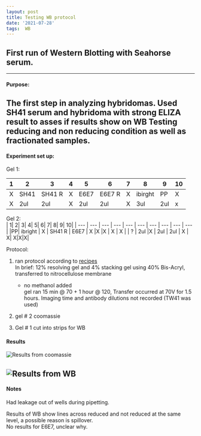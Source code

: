 ```yaml
---
layout: post
title: Testing WB protocol
date: '2021-07-28'
tags:  WB
---
```

## First run of Western Blotting with Seahorse serum.
---
#### Purpose:
The first step in analyzing hybridomas. Used SH41 serum and hybridoma with strong ELIZA result to asses if results show on WB
Testing reducing and non reducing condition as well as fractionated samples.
---
#### Experiment set up:


Gel 1:  

| 1| 2| 3| 4| 5| 6| 7| 8| 9| 10|
| --- | --- | --- | --- | --- | --- | --- | --- | --- | --- |
| X | SH41 | SH41 R | X | E6E7 | E6E7 R |X |ibirght| PP | X |
| X | 2ul | 2ul| X | 2ul | 2ul|X | 3ul | 2ul| x|


Gel 2:  
| 1| 2| 3| 4| 5| 6| 7| 8| 9| 10|
| --- | --- | --- | --- | --- | --- | --- | --- | --- | --- |
|PP| ibright | X | SH41 R | E6E7 | X |X |X | X | X |
| ? | 2ul |X | 2ul | 2ul | X | X| X|X|X|

Protocol:
1. ran protocol according to [recipes](https://devnelson2.github.io/Dev_Nelson_Notebook/recipes/)  
In brief: 12% resolving gel and 4% stacking gel using 40% Bis-Acryl, transferred to nitrocellulose membrane
    * no methanol added  
gel ran 15 min @ 70 + 1 hour @ 120, Transfer occurred at 70V for 1.5 hours. Imaging time and antibody dilutions not recorded (TW41 was used)

2. gel # 2 coomassie
3. Gel # 1 cut into strips for WB

#### Results
![Results from coomassie](/images/072921-SHSerum&E6E7-Reducinggel-Labelled.tif)

![Results from WB](/images/073021WBresults.jpg)
---
#### Notes


Had leakage out of wells during pipetting.  

Results of WB show lines across reduced and not reduced at the same level, a possible reason is spillover.  
No results for E6E7, unclear why.
